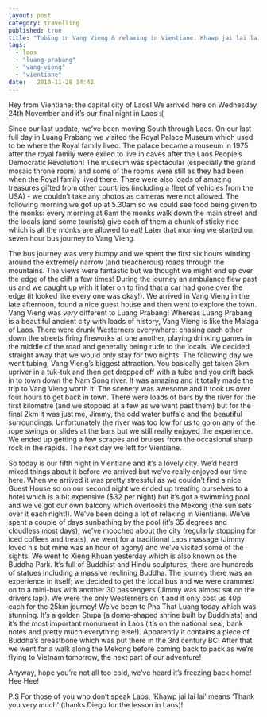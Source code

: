 ```yaml
---
layout: post
category: travelling
published: true
title: "Tubing in Vang Vieng & relaxing in Vientiane. Khawp jai lai lai Laos!"
tags: 
  - laos
  - "luang-prabang"
  - "vang-vieng"
  - "vientiane"
date:   2010-11-28 14:42
---
```

Hey from Vientiane; the capital city of Laos! We arrived here on Wednesday 24th November and it’s our final night in Laos :(

Since our last update, we’ve been moving South through Laos. On our last full day in Luang Prabang we visited the Royal Palace Museum which used to be where the Royal family lived. The palace became a museum in 1975 after the royal family were exiled to live in caves after the Laos People’s Democratic Revolution! The museum was spectacular (especially the grand mosaic throne room) and some of the rooms were still as they had been when the Royal family lived there. There were also loads of amazing treasures gifted from other countries (including a fleet of vehicles from the USA) - we couldn’t take any photos as cameras were not allowed. The following morning we got up at 5.30am so we could see food being given to the monks: every morning at 6am the monks walk down the main street and the locals (and some tourists) give each of them a chunk of sticky rice which is all the monks are allowed to eat! Later that morning we started our seven hour bus journey to Vang Vieng.

The bus journey was very bumpy and we spent the first six hours winding around the extremely narrow (and treacherous) roads through the mountains. The views were fantastic but we thought we might end up over the edge of the cliff a few times! During the journey an ambulance flew past us and we caught up with it later on to find that a car had gone over the edge (it looked like every one was okay!). We arrived in Vang Vieng in the late afternoon, found a nice guest house and then went to explore the town. Vang Vieng was *very* different to Luang Prabang! Whereas Luang Prabang is a beautiful ancient city with loads of history, Vang Vieng is like the Malaga of Laos. There were drunk Westerners everywhere: chasing each other down the streets firing fireworks at one another, playing drinking games in the middle of the road and generally being rude to the locals. We decided straight away that we would only stay for two nights. The following day we went tubing, Vang Vieng’s biggest attraction. You basically get taken 3km upriver in a tuk-tuk and then get dropped off with a tube and you drift back in to town down the Nam Song river. It was amazing and it totally made the trip to Vang Vieng worth it! The scenery was awesome and it took us over four hours to get back in town. There were loads of bars by the river for the first kilometre (and we stopped at a few as we went past them) but for the final 2km it was just me, Jimmy, the odd water buffalo and the beautiful surroundings. Unfortunately the river was too low for us to go on any of the rope swings or slides at the bars but we still really enjoyed the experience. We ended up getting a few scrapes and bruises from the occasional sharp rock in the rapids. The next day we left for Vientiane.

So today is our fifth night in Vientiane and it’s a lovely city. We’d heard mixed things about it before we arrived but we’ve really enjoyed our time here. When we arrived it was pretty stressful as we couldn’t find a nice Guest House so on our second night we ended up treating ourselves to a hotel which is a bit expensive ($32 per night) but it’s got a swimming pool and we’ve got our own balcony which overlooks the Mekong (the sun sets over it each night!). We’ve been doing a lot of relaxing in Vientiane. We’ve spent a couple of days sunbathing by the pool (it’s 35 degrees and cloudless most days), we’ve mooched about the city (regularly stopping for iced coffees and treats), we went for a traditional Laos massage (Jimmy loved his but mine was an hour of agony) and we’ve visited some of the sights. We went to Xieng Khuan yesterday which is also known as the Buddha Park. It’s full of Buddhist and Hindu sculptures, there are hundreds of statues including a massive reclining Buddha. The journey there was an experience in itself; we decided to get the local bus and we were crammed on to a mini-bus with another 30 passengers (Jimmy was almost sat on the drivers lap!). We were the only Westerners on it and it only cost us 40p each for the 25km journey! We’ve been to Pha That Luang today which was stunning. It’s a golden Stupa (a dome-shaped shrine built by Buddhists) and it’s the most important monument in Laos (it’s on the national seal, bank notes and pretty much everything else!). Apparently it contains a piece of Buddha’s breastbone which was put there in the 3rd century BC! After that we went for a walk along the Mekong before coming back to pack as we’re flying to Vietnam tomorrow, the next part of our adventure!

Anyway, hope you’re not all too cold, we’ve heard it’s freezing back home! Hee Hee!

P.S For those of you who don’t speak Laos, ‘Khawp jai lai lai’ means ‘Thank you very much’ (thanks Diego for the lesson in Laos)!
